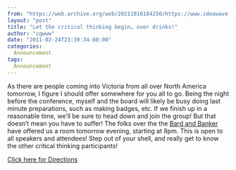 ```yaml
---
from: "https://web.archive.org/web/20211016184250/https://www.ideawave.ca/let-the-critical-thinking-begin/"
layout: "post"
title: "Let the critical thinking begin… over drinks!"
author: "cqwww"
date: "2011-02-24T23:39:34-08:00"
categories:
  Announcement
tags: 
  Announcement
---
```


As there are people coming into Victoria from all over North America tomorrow, I figure I should offer somewhere for you all to go. Being the night before the conference, myself and the board will likely be busy doing last minute preparations, such as making badges, etc. If we finish up in a reasonable time, we’ll be sure to head down and join the group!   But that doesn’t mean you have to suffer! The folks over the the [Bard and Banker](http://www.bardandbanker.com/) have offered us a room tomorrow evening, starting at 8pm. This is open to all speakers and attendees! Step out of your shell, and really get to know the other critical thinking participants!

[Click here for Directions ](https://bit.ly/ex5bRV )
